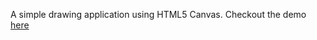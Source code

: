 A simple drawing application using HTML5 Canvas. Checkout the demo [here](https://jaco26.github.io/canvas-drawing-app/)